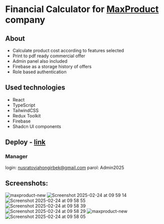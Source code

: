 # Financial Calculator for [MaxProduct](https://maxproduct.uz/) company

## About

- Calculate product cost according to features selected
- Print to pdf ready commercial offer
- Admin panel also included
- Firebase as a storage history of offers
- Role based authentication

## Used technologies

- React
- TypeScript
- TailwindCSS
- Redux Toolkit
- Firebase
- Shadcn UI components

## Deploy - [link](https://maxproduct-new.netlify.app/)

### Manager
login: nusratovjahongirbek@gmail.com
parol: Admin2025

## Screenshots:
![maxproduct-new](https://github.com/user-attachments/assets/e144ce1a-d9cd-44e1-9124-4be29eeae284)
![Screenshot 2025-02-24 at 09 59 14](https://github.com/user-attachments/assets/aa963bfa-5af8-4d9e-82b7-984e1d29790e)
![Screenshot 2025-02-24 at 09 58 55](https://github.com/user-attachments/assets/d35ffa55-af3f-458f-bd34-51a12c966351)
![Screenshot 2025-02-24 at 09 58 39](https://github.com/user-attachments/assets/b560ffb6-bbfc-4bb7-b8f6-aad044072b04)
![Screenshot 2025-02-24 at 09 58 29](https://github.com/user-attachments/assets/9f8f5c35-42db-48f3-b4aa-3eb9e19783de)
![maxproduct-new](https://github.com/user-attachments/assets/739b913d-168d-44a1-bb82-f26c5b97b524)
![Screenshot 2025-02-24 at 09 58 05](https://github.com/user-attachments/assets/5be897cd-2588-4881-b63c-d8910ed12522)
